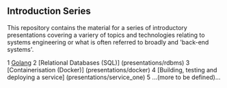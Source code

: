 ## Introduction Series

This repository contains the material for a series of introductory presentations covering a variery of topics and technologies relating to systems engineering or what is often referred to broadly and 'back-end systems'.  

1 [Golang](presentations/golang)
2 [Relational Databases (SQL)] (presentations/rdbms)
3 [Containerisation (Docker)] (presentations/docker) 
4 [Building, testing and deploying a service] (presentations/service_one)
5 ...(more to be defined)...


